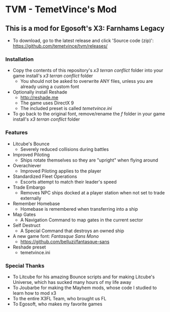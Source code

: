 # TVM - TemetVince's Mod

## This is a mod for Egosoft's X3: Farnhams Legacy
* To download, go to the latest release and click 'Source code (zip)': https://github.com/temetvince/tvm/releases/

### Installation
* Copy the contents of this repository's *x3 terran conflict* folder into your game install's *x3 terran conflict* folder
    * You should not be asked to overwrite ANY files, unless you are already using a custom font
* Optionally install Reshade
    * http://reshade.me
    * The game uses DirectX 9
    * The included preset is called *temetvince.ini*
* To go back to the original font, remove/rename the *f* folder in your game install's *x3 terran conflict* folder

### Features
* Litcube's Bounce
    * Severely reduced collisions during battles
* Improved Piloting
    * Ships rotate themselves so they are "upright" when flying around
* Overachiever
    * Improved Piloting applies to the player
* Standardized Fleet Operations
    * Escorts attempt to match their leader's speed
* Trade Embargo
    * Removes NPC ships docked at a player station when not set to trade externally
* Remember Homebase
    * Homebase is remembered when transferring into a ship
* Map Gates
    * A Navigation Command to map gates in the current sector
* Self Destruct
    * A Special Command that destroys an owned ship
* A new game font: *Fantasque Sans Mono*
    * https://github.com/belluzj/fantasque-sans
* Reshade preset
    * temetvince.ini

### Special Thanks
* To Litcube for his amazing Bounce scripts and for making Litcube's Universe, which has sucked many hours of my life away
* To Joubarbe for making the Mayhem mods, whose code I studied to learn how to mod x3
* To the entire X3FL Team, who brought us FL
* To Egosoft, who makes my favorite games